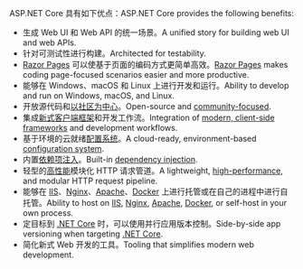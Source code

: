 <span data-ttu-id="42811-101">ASP.NET Core 具有如下优点：</span><span class="sxs-lookup"><span data-stu-id="42811-101">ASP.NET Core provides the following benefits:</span></span>

* <span data-ttu-id="42811-102">生成 Web UI 和 Web API 的统一场景。</span><span class="sxs-lookup"><span data-stu-id="42811-102">A unified story for building web UI and web APIs.</span></span>
* <span data-ttu-id="42811-103">针对可测试性进行构建。</span><span class="sxs-lookup"><span data-stu-id="42811-103">Architected for testability.</span></span>
* <span data-ttu-id="42811-104">[Razor Pages](xref:razor-pages/index) 可以使基于页面的编码方式更简单高效。</span><span class="sxs-lookup"><span data-stu-id="42811-104">[Razor Pages](xref:razor-pages/index) makes coding page-focused scenarios easier and more productive.</span></span>
* <span data-ttu-id="42811-105">能够在 Windows、macOS 和 Linux 上进行开发和运行。</span><span class="sxs-lookup"><span data-stu-id="42811-105">Ability to develop and run on Windows, macOS, and Linux.</span></span>
* <span data-ttu-id="42811-106">开放源代码和[以社区为中心](https://live.asp.net/)。</span><span class="sxs-lookup"><span data-stu-id="42811-106">Open-source and [community-focused](https://live.asp.net/).</span></span>
* <span data-ttu-id="42811-107">集成[新式客户端框架](xref:blazor/index)和开发工作流。</span><span class="sxs-lookup"><span data-stu-id="42811-107">Integration of [modern, client-side frameworks](xref:blazor/index) and development workflows.</span></span>
* <span data-ttu-id="42811-108">基于环境的云就绪[配置系统](xref:fundamentals/configuration/index)。</span><span class="sxs-lookup"><span data-stu-id="42811-108">A cloud-ready, environment-based [configuration system](xref:fundamentals/configuration/index).</span></span>
* <span data-ttu-id="42811-109">内置[依赖项注入](xref:fundamentals/dependency-injection)。</span><span class="sxs-lookup"><span data-stu-id="42811-109">Built-in [dependency injection](xref:fundamentals/dependency-injection).</span></span>
* <span data-ttu-id="42811-110">轻型的[高性能](https://github.com/aspnet/benchmarks)模块化 HTTP 请求管道。</span><span class="sxs-lookup"><span data-stu-id="42811-110">A lightweight, [high-performance](https://github.com/aspnet/benchmarks), and modular HTTP request pipeline.</span></span>
* <span data-ttu-id="42811-111">能够在 [IIS](xref:host-and-deploy/iis/index)、[Nginx](xref:host-and-deploy/linux-nginx)、[Apache](xref:host-and-deploy/linux-apache)、[Docker](xref:host-and-deploy/docker/index) 上进行托管或在自己的进程中进行自托管。</span><span class="sxs-lookup"><span data-stu-id="42811-111">Ability to host on [IIS](xref:host-and-deploy/iis/index), [Nginx](xref:host-and-deploy/linux-nginx), [Apache](xref:host-and-deploy/linux-apache), [Docker](xref:host-and-deploy/docker/index), or self-host in your own process.</span></span>
* <span data-ttu-id="42811-112">定目标到 [.NET Core](/dotnet/articles/standard/choosing-core-framework-server) 时，可以使用并行应用版本控制。</span><span class="sxs-lookup"><span data-stu-id="42811-112">Side-by-side app versioning when targeting [.NET Core](/dotnet/articles/standard/choosing-core-framework-server).</span></span>
* <span data-ttu-id="42811-113">简化新式 Web 开发的工具。</span><span class="sxs-lookup"><span data-stu-id="42811-113">Tooling that simplifies modern web development.</span></span>
